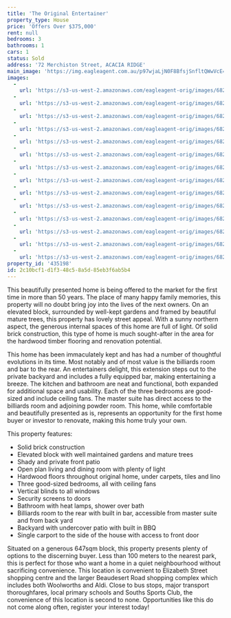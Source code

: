 ```yaml
---
title: 'The Original Entertainer'
property_type: House
price: 'Offers Over $375,000'
rent: null
bedrooms: 3
bathrooms: 1
cars: 1
status: Sold
address: '72 Merchiston Street, ACACIA RIDGE'
main_image: 'https://img.eagleagent.com.au/p97wjaLjN0F8BfsjSnfltQWwVcE=/1280x854/smart/https://s3-us-west-2.amazonaws.com/eagleagent-orig/images/6821627/126821766-image-M.jpg'
images:
  -
    url: 'https://s3-us-west-2.amazonaws.com/eagleagent-orig/images/6821640/126821766-image-N.jpg'
  -
    url: 'https://s3-us-west-2.amazonaws.com/eagleagent-orig/images/6821639/126821766-image-L.jpg'
  -
    url: 'https://s3-us-west-2.amazonaws.com/eagleagent-orig/images/6821638/126821766-image-K.jpg'
  -
    url: 'https://s3-us-west-2.amazonaws.com/eagleagent-orig/images/6821637/126821766-image-J.jpg'
  -
    url: 'https://s3-us-west-2.amazonaws.com/eagleagent-orig/images/6821636/126821766-image-I.jpg'
  -
    url: 'https://s3-us-west-2.amazonaws.com/eagleagent-orig/images/6821635/126821766-image-H.jpg'
  -
    url: 'https://s3-us-west-2.amazonaws.com/eagleagent-orig/images/6821634/126821766-image-G.jpg'
  -
    url: 'https://s3-us-west-2.amazonaws.com/eagleagent-orig/images/6821633/126821766-image-F.jpg'
  -
    url: 'https://s3-us-west-2.amazonaws.com/eagleagent-orig/images/6821632/126821766-image-E.jpg'
  -
    url: 'https://s3-us-west-2.amazonaws.com/eagleagent-orig/images/6821631/126821766-image-D.jpg'
  -
    url: 'https://s3-us-west-2.amazonaws.com/eagleagent-orig/images/6821630/126821766-image-C.jpg'
  -
    url: 'https://s3-us-west-2.amazonaws.com/eagleagent-orig/images/6821629/126821766-image-B.jpg'
  -
    url: 'https://s3-us-west-2.amazonaws.com/eagleagent-orig/images/6821628/126821766-image-A.jpg'
  -
    url: 'https://s3-us-west-2.amazonaws.com/eagleagent-orig/images/6821627/126821766-image-M.jpg'
property_id: '435198'
id: 2c10bcf1-d1f3-48c5-8a5d-85eb3f6ab5b4
---
```

This beautifully presented home is being offered to the market for the first time in more than 50 years. The place of many happy family memories, this property will no doubt bring joy into the lives of the next owners. On an elevated block, surrounded by well-kept gardens and framed by beautiful mature trees, this property has lovely street appeal. With a sunny northern aspect, the generous internal spaces of this home are full of light. Of solid brick construction, this type of home is much sought-after in the area for the hardwood timber flooring and renovation potential.

This home has been immaculately kept and has had a number of thoughtful evolutions in its time. Most notably and of most value is the billiards room and bar to the rear. An entertainers delight, this extension steps out to the private backyard and includes a fully equipped bar, making entertaining a breeze. The kitchen and bathroom are neat and functional, both expanded for additional space and usability. Each of the three bedrooms are good-sized and include ceiling fans. The master suite has direct access to the billiards room and adjoining powder room. This home, while comfortable and beautifully presented as is, represents an opportunity for the first home buyer or investor to renovate, making this home truly your own.

This property features:

*  Solid brick construction
*  Elevated block with well maintained gardens and mature trees
*  Shady and private front patio
*  Open plan living and dining room with plenty of light
*  Hardwood floors throughout original home, under carpets, tiles and lino
*  Three good-sized bedrooms, all with ceiling fans
*  Vertical blinds to all windows
*  Security screens to doors
*  Bathroom with heat lamps, shower over bath
*  Billiards room to the rear with built in bar, accessible from master suite and from back yard
*  Backyard with undercover patio with built in BBQ
*  Single carport to the side of the house with access to front door

Situated on a generous 647sqm block, this property presents plenty of options to the discerning buyer. Less than 100 meters to the nearest park, this is perfect for those who want a home in a quiet neighbourhood without sacrificing convenience. This location is convenient to Elizabeth Street shopping centre and the larger Beaudesert Road shopping complex which includes both Woolworths and Aldi. Close to bus stops, major transport thoroughfares, local primary schools and Souths Sports Club, the convenience of this location is second to none. Opportunities like this do not come along often, register your interest today!